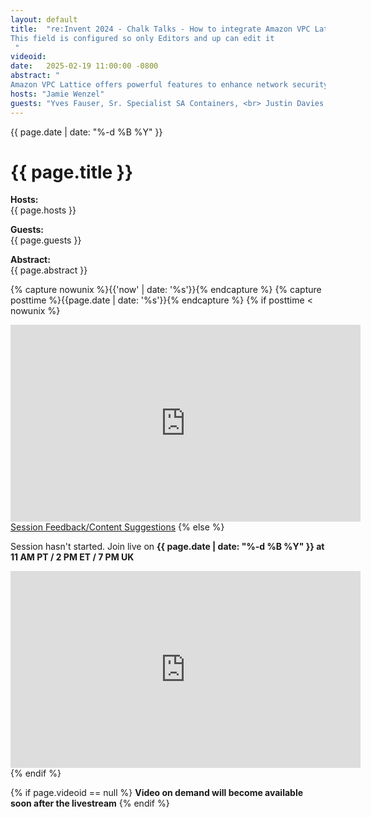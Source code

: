 ```yaml
---
layout: default
title:  "re:Invent 2024 - Chalk Talks - How to integrate Amazon VPC Lattice into your existing environment
This field is configured so only Editors and up can edit it
 "
videoid: 
date:   2025-02-19 11:00:00 -0800
abstract: "
Amazon VPC Lattice offers powerful features to enhance network security, simplify routing, and streamline load balancing for your backend applications. However, changing your network design can be a daunting and time-consuming task. In this engaging chalk talk, explore architectural best practices, strategies, and proven techniques to seamlessly integrate VPC Lattice into your existing environment, enhancing your security posture and simplifying connectivity."
hosts: "Jamie Wenzel"
guests: "Yves Fauser, Sr. Specialist SA Containers, <br> Justin Davies, Principal Product Manager, Lattice"
---
```

<div class="content-area">
  <span class="date">{{ page.date | date: "%-d %B %Y" }}</span>

  <h1>{{ page.title }}</h1>

  <p><b>Hosts:</b><br>{{ page.hosts }}</p>
  <p><b>Guests:</b><br>{{ page.guests }}</p>
  <div class="abstract">
    <b>Abstract:</b><br>{{ page.abstract }}
  </div>

  {% capture nowunix %}{{'now' | date: '%s'}}{% endcapture %}
  {% capture posttime %}{{page.date | date: '%s'}}{% endcapture %}
  {% if posttime < nowunix %}   
    <div class="video-container">
      <iframe src="https://player.twitch.tv/?video={{ page.videoid }}&parent=www.theroutingloop.net&parent=127.0.0.1&autoplay=false" height="315" width="560" allowfullscreen="" frameborder="0"></iframe>
    </div>
    <a href="https://pulse.aws/survey/6ONETCNV" class="button">Session Feedback/Content Suggestions</a>
  {% else %}
    <p>Session hasn't started. Join live on <b>{{ page.date | date: "%-d %B %Y" }} at 11 AM PT / 2 PM ET / 7 PM UK</b></p>
    <div class="video-container">
      <iframe src="https://player.twitch.tv/?channel=aws&parent=www.theroutingloop.net&parent=127.0.0.1&autoplay=false" height="315" width="560" allowfullscreen="" frameborder="0"></iframe>
    </div>
  {% endif %}

  {% if page.videoid == null %}
    <b>Video on demand will become available soon after the livestream</b>
  {% endif %}
</div>
